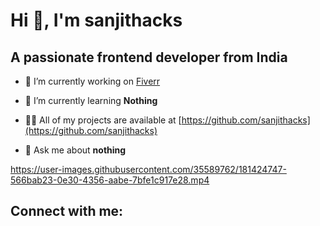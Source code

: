 # Hi 👋, I'm sanjithacks
## A passionate frontend developer from India

- 🔭 I’m currently working on [Fiverr](https://www.fiverr.com/share/lAXKwQ)

- 🌱 I’m currently learning **Nothing**

- 👨‍💻 All of my projects are available at [https://github.com/sanjithacks](https://github.com/sanjithacks)

- 💬 Ask me about **nothing**



https://user-images.githubusercontent.com/35589762/181424747-566bab23-0e30-4356-aabe-7bfe1c917e28.mp4


## Connect with me:
